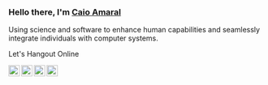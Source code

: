 ### Hello there, I'm [Caio Amaral](https://amaral.codes)

Using science and software to enhance human capabilities and seamlessly integrate individuals with computer systems.

Let's Hangout Online

<a href="https://twitter.com/caicorre">
  <img align="left" alt="Caio's Twitter" width="22px" src="https://cdn.simpleicons.org/x/black/white" />
</a>
<a href="https://mstdn.social/@caicorre">
  <img align="left" alt="Caio's Mastodon" width="22px" src="https://cdn.simpleicons.org/mastodon/black/white" />
</a>
<a href="https://www.linkedin.com/in/caiobep/">
  <img align="left" alt="Caio's LinkdeIN" width="22px" src="https://cdn.simpleicons.org/linkedin/black/white" />
</a>
<a href="https://www.reddit.com/user/caiobep/">
  <img align="left" alt="Caio's Reddit" width="22px" src="https://cdn.simpleicons.org/reddit/black/white" />
</a>
